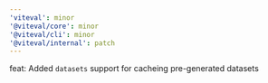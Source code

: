 ```yaml
---
'viteval': minor
'@viteval/core': minor
'@viteval/cli': minor
'@viteval/internal': patch
---
```


feat: Added `datasets` support for cacheing pre-generated datasets
